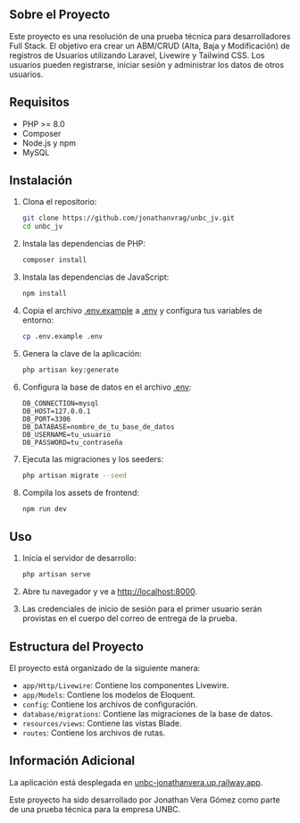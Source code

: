 ## Sobre el Proyecto

Este proyecto es una resolución de una prueba técnica para desarrolladores Full Stack. El objetivo era crear un ABM/CRUD (Alta, Baja y Modificación) de registros de Usuarios utilizando Laravel, Livewire y Tailwind CSS. Los usuarios pueden registrarse, iniciar sesión y administrar los datos de otros usuarios.

## Requisitos

- PHP >= 8.0
- Composer
- Node.js y npm
- MySQL

## Instalación

1. Clona el repositorio:

    ```sh
    git clone https://github.com/jonathanvrag/unbc_jv.git
    cd unbc_jv
    ```

2. Instala las dependencias de PHP:

    ```sh
    composer install
    ```

3. Instala las dependencias de JavaScript:

    ```sh
    npm install
    ```

4. Copia el archivo [.env.example](http://_vscodecontentref_/1) a [.env](http://_vscodecontentref_/2) y configura tus variables de entorno:

    ```sh
    cp .env.example .env
    ```

5. Genera la clave de la aplicación:

    ```sh
    php artisan key:generate
    ```

6. Configura la base de datos en el archivo [.env](http://_vscodecontentref_/3):

    ```env
    DB_CONNECTION=mysql
    DB_HOST=127.0.0.1
    DB_PORT=3306
    DB_DATABASE=nombre_de_tu_base_de_datos
    DB_USERNAME=tu_usuario
    DB_PASSWORD=tu_contraseña
    ```

7. Ejecuta las migraciones y los seeders:

    ```sh
    php artisan migrate --seed
    ```

8. Compila los assets de frontend:

    ```sh
    npm run dev
    ```

## Uso

1. Inicia el servidor de desarrollo:

    ```sh
    php artisan serve
    ```

2. Abre tu navegador y ve a [http://localhost:8000](http://localhost:8000).

3. Las credenciales de inicio de sesión para el primer usuario serán provistas en el cuerpo del correo de entrega de la prueba.

## Estructura del Proyecto

El proyecto está organizado de la siguiente manera:

- `app/Http/Livewire`: Contiene los componentes Livewire.
- `app/Models`: Contiene los modelos de Eloquent.
- `config`: Contiene los archivos de configuración.
- `database/migrations`: Contiene las migraciones de la base de datos.
- `resources/views`: Contiene las vistas Blade.
- `routes`: Contiene los archivos de rutas.


## Información Adicional

La aplicación está desplegada en  [unbc-jonathanvera.up.railway.app](https://unbc-jonathanvera.up.railway.app).

Este proyecto ha sido desarrollado por Jonathan Vera Gómez como parte de una prueba técnica para la empresa UNBC.
